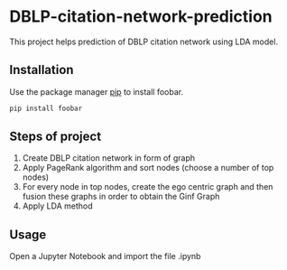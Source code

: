 # DBLP-citation-network-prediction

This project helps prediction of DBLP citation network using LDA model.

## Installation

Use the package manager [pip](https://pip.pypa.io/en/stable/) to install foobar.

```bash
pip install foobar
```

## Steps of project

<ol>
<li>Create DBLP citation network in form of graph</li>
<li>Apply PageRank algorithm and sort nodes (choose a number of top nodes)</li>
<li>For every node in top nodes, create the ego centric graph and then fusion these graphs in order to obtain the Ginf Graph</li>
<!-- <li>Create Ginf graph for every top nodes by aggregating the ego centric graphs of this top nodes </li> -->
<li>Apply LDA method</li>
</ol> 

## Usage

Open a Jupyter Notebook and import the file .ipynb


